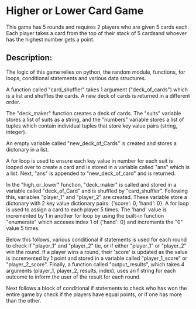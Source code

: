 # Higher or Lower Card Game
This game has 5 rounds and requires 2 players who are given 5 cards each. Each player takes a card from the top of their stack of 5 cardsand whoever has the highest number 
gets a point.

## Description:
The logic of this game relies on python, the random module, functions, for loops, conditional statements and various data structures.


A function called "card_shuffler" takes 1 argument ("deck_of_cards") which is a list and shuffles the cards. A new deck of cards is returned in a different order.

The "deck_maker" function creates a deck of cards. The "suits" variable stores a list of suits as a string, and the "numbers" variable stores a list of tuples 
which contain individual tuples that store key value pairs (string, integer).

An empty variable called "new_deck_of_Cards" is created and stores a dictonary in a list.

A for loop is used to ensure each key value in number for each suit is looped over to create a card and is stored in a variable called "ans" which is a list. 
Next, "ans" is appended to "new_deck_of_card" and is returned.

In the "high_or_lower" function, "deck_maker" is called and stored in a variable called "deck_of_Card" and is shuffled by "card_shuffler".
Following this, variables "player_1" and "player_2" are created. These variable store a dictonary with 2 key value dictionary pairs: {'score': 0, 'hand': 0}.
A for loop is used to assign a card to each player 5 times. The 'hand' value is incremented by 1 in another for loop by using the built-in function "enumerate"
which acceses index 1 of {'hand': 0} and increments the "0" value 5 times.

Below this follows, various conditional if statements is used for each round to check if "player_1" and "player_2" tie, or if either "player_1" or "player_2" win the round. 
If a player wins a round, their 'score' is updated as the value is incremented by 1 point and stored in a variable called "player_1_score" or "player_2_score".
Finally, a function called "output_results", which takes 4 arguments (player_1, player_2, results, index), uses an f string for each outcome to inform the user
of the result for each round.

Next follows a block of conditional if statements to check who has won the entire game by check if the players have equal points, or if one has more than the other. 







